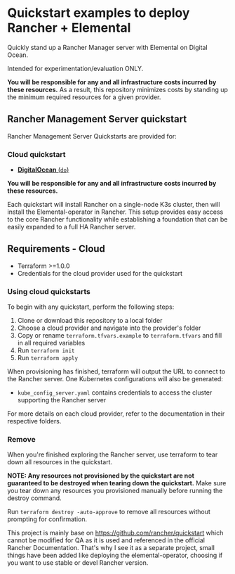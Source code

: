 # Quickstart examples to deploy Rancher + Elemental

Quickly stand up a Rancher Manager server with Elemental on Digital Ocean.

Intended for experimentation/evaluation ONLY.

**You will be responsible for any and all infrastructure costs incurred by these resources.**
As a result, this repository minimizes costs by standing up the minimum required resources for a given provider.

## Rancher Management Server quickstart

Rancher Management Server Quickstarts are provided for:

### Cloud quickstart

- [**DigitalOcean** (`do`)](./rancher/do)

**You will be responsible for any and all infrastructure costs incurred by these resources.**

Each quickstart will install Rancher on a single-node K3s cluster, then will install the Elemental-operator in Rancher.
This setup provides easy access to the core Rancher functionality while establishing a foundation that can be easily expanded to a full HA Rancher server.

## Requirements - Cloud

- Terraform >=1.0.0
- Credentials for the cloud provider used for the quickstart

### Using cloud quickstarts

To begin with any quickstart, perform the following steps:

1. Clone or download this repository to a local folder
2. Choose a cloud provider and navigate into the provider's folder
3. Copy or rename `terraform.tfvars.example` to `terraform.tfvars` and fill in all required variables
4. Run `terraform init`
5. Run `terraform apply`

When provisioning has finished, terraform will output the URL to connect to the Rancher server.
One Kubernetes configurations will also be generated:
- `kube_config_server.yaml` contains credentials to access the cluster supporting the Rancher server

For more details on each cloud provider, refer to the documentation in their respective folders.

### Remove

When you're finished exploring the Rancher server, use terraform to tear down all resources in the quickstart.

**NOTE: Any resources not provisioned by the quickstart are not guaranteed to be destroyed when tearing down the quickstart.**
Make sure you tear down any resources you provisioned manually before running the destroy command.

Run `terraform destroy -auto-approve` to remove all resources without prompting for confirmation.

This project is mainly base on https://github.com/rancher/quickstart which cannot be modified for QA as it is used and referenced in the official Rancher Documentation.
That's why I see it as a separate project, small things have been added like deploying the elemental-operator, choosing if you want to use stable or devel Rancher version.
